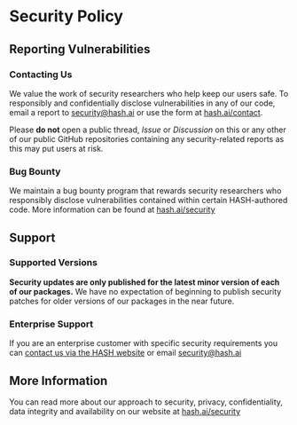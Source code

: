 # Security Policy

## Reporting Vulnerabilities

### Contacting Us

We value the work of security researchers who help keep our users safe. To responsibly and confidentially disclose vulnerabilities in any of our code, email a report to [security@hash.ai](mailto:security@hash.ai) or use the form at [hash.ai/contact](https://hash.ai/contact).

Please **do not** open a public thread, _Issue_ or _Discussion_ on this or any other of our public GitHub repositories containing any security-related reports as this may put users at risk.

### Bug Bounty

We maintain a bug bounty program that rewards security researchers who responsibly disclose vulnerabilities contained within certain HASH-authored code. More information can be found at [hash.ai/security](https://hash.ai/security)

## Support

### Supported Versions

**Security updates are only published for the latest minor version of each of our packages.** We have no expectation of beginning to publish security patches for older versions of our packages in the near future.

### Enterprise Support

If you are an enterprise customer with specific security requirements you can [contact us via the HASH website](https://hash.ai/contact) or email [security@hash.ai](mailto:security@hash.ai)

## More Information

You can read more about our approach to security, privacy, confidentiality, data integrity and availability on our website at [hash.ai/security](https://hash.ai/security)
